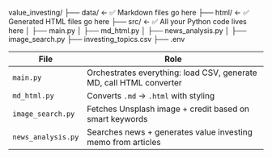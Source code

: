 value_investing/
├── data/               ← ✅ Markdown files go here
├── html/               ← ✅ Generated HTML files go here
├── src/                ← ✅ All your Python code lives here
│   ├── main.py
│   ├── md_html.py
│   ├── news_analysis.py
│   ├── image_search.py
├── investing_topics.csv
├── .env

| File               | Role                                                                |
| ------------------ | ------------------------------------------------------------------- |
| `main.py`          | Orchestrates everything: load CSV, generate MD, call HTML converter |
| `md_html.py`       | Converts `.md` → `.html` with styling                               |
| `image_search.py`  | Fetches Unsplash image + credit based on smart keywords             |
| `news_analysis.py` | Searches news + generates value investing memo from articles        |


